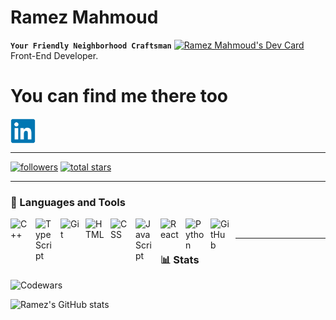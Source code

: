 # Ramez Mahmoud

**`Your Friendly Neighborhood Craftsman`**
<a href="https://app.daily.dev/Roza"><img src="https://api.daily.dev/devcards/32bf29b6603d4c0894dfb20018d3e4df.png?r=hxx" width="100" alt="Ramez Mahmoud's Dev Card"/></a>
Front-End Developer.

# You can find me there too

<a href="https://www.linkedin.com/in/ramez-hamad-69a32520b/" target="_blank" rel="noopener noreferrer">
   <img src="https://raw.githubusercontent.com/devicons/devicon/master/icons/linkedin/linkedin-original.svg" align="center" width="40px" alt="linkedin"/>
</a>

---

   <p align="left">
      <a href="https://github.com/Re-ONee?tab=followers">
         <img alt="followers" title="Follow me on Github" src="https://custom-icon-badges.demolab.com/github/followers/Re-ONee?color=236ad3&labelColor=1155ba&style=for-the-badge&logo=person-add&label=Follow&logoColor=white"/></a>
      <a href="https://github.com/Re-ONeet?tab=repositories&sort=stargazers">
         <img alt="total stars" title="Total stars on GitHub" src="https://custom-icon-badges.demolab.com/github/stars/ForrestKnight?color=55960c&style=for-the-badge&labelColor=488207&logo=star"/></a>
   </p>

---

### 🧰 Languages and Tools
<img align="left" alt="C++" width="30px" style="padding-right:10px;" src="https://cdn.jsdelivr.net/gh/devicons/devicon/icons/cplusplus/cplusplus-line.svg" />
<img align="left" alt="TypeScript" width="30px" style="padding-right:10px;" src="https://cdn.jsdelivr.net/gh/devicons/devicon/icons/typescript/typescript-plain.svg" />
<img align="left" alt="Git" width="30px" style="padding-right:10px;" src="https://cdn.jsdelivr.net/gh/devicons/devicon/icons/git/git-original.svg" />
<img align="left" alt="HTML" width="30px" style="padding-right:10px;" src="https://cdn.jsdelivr.net/gh/devicons/devicon/icons/html5/html5-plain.svg" />
<img align="left" alt="CSS" width="30px" style="padding-right:10px;" src="https://cdn.jsdelivr.net/gh/devicons/devicon/icons/css3/css3-plain.svg" />
<img align="left" alt="JavaScript" width="30px" style="padding-right:10px;" src="https://cdn.jsdelivr.net/gh/devicons/devicon/icons/javascript/javascript-plain.svg" />
<img align="left" alt="React" width="30px" style="padding-right:10px;" src="https://cdn.jsdelivr.net/gh/devicons/devicon/icons/react/react-original.svg" />
<img align="left" alt="Python" width="30px" style="padding-right:10px;" src="https://cdn.jsdelivr.net/gh/devicons/devicon/icons/python/python-plain.svg" />
<img align="left" alt="GitHub" width="30px" style="padding-right:10px;" src="https://cdn.jsdelivr.net/gh/devicons/devicon/icons/github/github-original.svg" />
<br />

---

### 📊 Stats
![Codewars](https://github.r2v.ch/codewars?user=Re-ONee)  

![Ramez's GitHub stats](https://github-readme-stats.vercel.app/api?username=Re-ONee&show_icons=true&theme=radical)
<!-- ![GitHub Streak](https://streak-stats.demolab.com?user=Re-ONee&theme=gruvbox&border_radius=4.5) -->
#

